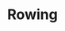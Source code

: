 ---
title: Rowing
crosslinks:
- theydidthemath
- Velo
- u_imguralbumbot
- weightroom
- DIY
- IAmA
- MMA
- rowingcirclejerk
- shittytumblrgifs
- woodworking
- Paddling
- dragonboat
- flexibility
- youtubot
- nocontext
- PicturesOfErgScreens
- anti_gif_bot
- UtricksBlog
- Showerthoughts
- zx9lld
---